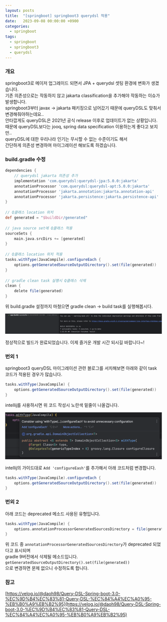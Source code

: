 ```yaml
---
layout: posts 
title:  "[springboot] springboot3 querydsl 적용"
date:   2023-09-08 00:00:00 +0900 
categories: 
  - springboot
tags:
  - springboot
  - springboot3
  - querydsl
---
```

### 개요
springboot3로 메이저 업그레이드 되면서 JPA + querydsl 셋팅 환경에 변화가 생겼습니다.  
기존 의존성으로는 작동하지 않고 jakarta classification을 추가해야 작동하는 이슈가 발생합니다.  
springboot3부터 javax -> jakarta 패키징으로 넘어갔기 때문에 queryDSL도 맞춰서 변경해줘야하는데요..  
안타깝게도 queryDSL은 2021년 공식 release 이후로 업데이트가 없는 상황입니다.  
때문에 queryDSL보다는 jooq, spring data specification 이용하는게 좋다고 보지만..  
queryDSL에 대한 우리나라 인기는 무시할 수 없는 수준이기도 해서  
간단하게 의존성 변경하여 마이그레이션 해보도록 하겠습니다.

### build.gradle 수정

```groovy
dependencies {
    // querydsl jakarta 의존성 추가
    implementation 'com.querydsl:querydsl-jpa:5.0.0:jakarta'
    annotationProcessor 'com.querydsl:querydsl-apt:5.0.0:jakarta'
    annotationProcessor 'jakarta.annotation:jakarta.annotation-api'
    annotationProcessor 'jakarta.persistence:jakarta.persistence-api'
}

// Q클래스 location 위치
def generated = "$buildDir/generated"

// java source set에 Q클래스 적용
sourceSets {
    main.java.srcDirs += [generated]
}

// Q클래스 location 위치 적용
tasks.withType(JavaCompile).configureEach {
    options.getGeneratedSourceOutputDirectory().set(file(generated))
}

// gradle clean task 실행시 Q클래스 삭제
clean {
    delete file(generated)
}
```

위 build.gradle 설정까지 마쳤으면 gradle clean -> build task를 실행해봅시다.

![springboot_querydsl_build.png](/assets/img/springboot/querydsl/springboot_querydsl_build.png)

정상적으로 빌드가 완료되었습니다.
이제 즐거운 개발 시간 되시길 바랍니다~!

### 번외 1

springboot3 queryDSL 마이그레이션 관련 블로그를 서치해보면 아래와 같이 task 코드가 적용된 경우가 많습니다.
```groovy
tasks.withType(JavaCompile) {
    options.getGeneratedSourceOutputDirectory().set(file(generated))
}
```

intellij를 사용하시면 위 코드 작성시 노란색 밑줄이 나올겁니다.

![springboot_querydsl_gradle_warning.png](/assets/img/springboot/querydsl/springboot_querydsl_gradle_warning.png)

intellij의 가이드대로 `Add 'configureEash'`를 추가해서 아래 코드처럼 변경합니다.

```groovy
tasks.withType(JavaCompile).configureEach {
    options.getGeneratedSourceOutputDirectory().set(file(generated))
}
```

### 번외 2

아래 코드는 deprecated 메소드 사용된 유형입니다.

```groovy
tasks.withType(JavaCompile) {
    options.annotationProcessorGeneratedSourcesDirectory = file(generated)
}
```

위 코드 중 `annotationProcessorGeneratedSourcesDirectory`가 deprecated 되었다고 표시되며  
gradle 9버전에서 삭제될 메소드입니다. `getGeneratedSourceOutputDirectory().set(file(generated))`  
으로 변경하면 문제 없으니 수정하도록 합니다.

### 참고
[https://velog.io/@daoh98/Query-DSL-Spring-boot-3.0-%EC%9D%B4%EC%83%81-Query-DSL-%EC%84%A4%EC%A0%95-%EB%B0%A9%EB%B2%95](https://velog.io/@daoh98/Query-DSL-Spring-boot-3.0-%EC%9D%B4%EC%83%81-Query-DSL-%EC%84%A4%EC%A0%95-%EB%B0%A9%EB%B2%95)

